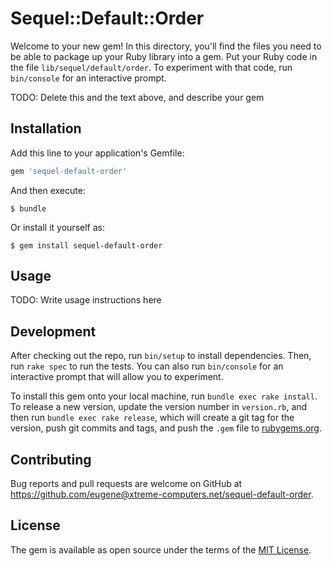 # Sequel::Default::Order

Welcome to your new gem! In this directory, you'll find the files you need to be able to package up your Ruby library into a gem. Put your Ruby code in the file `lib/sequel/default/order`. To experiment with that code, run `bin/console` for an interactive prompt.

TODO: Delete this and the text above, and describe your gem

## Installation

Add this line to your application's Gemfile:

```ruby
gem 'sequel-default-order'
```

And then execute:

    $ bundle

Or install it yourself as:

    $ gem install sequel-default-order

## Usage

TODO: Write usage instructions here

## Development

After checking out the repo, run `bin/setup` to install dependencies. Then, run `rake spec` to run the tests. You can also run `bin/console` for an interactive prompt that will allow you to experiment.

To install this gem onto your local machine, run `bundle exec rake install`. To release a new version, update the version number in `version.rb`, and then run `bundle exec rake release`, which will create a git tag for the version, push git commits and tags, and push the `.gem` file to [rubygems.org](https://rubygems.org).

## Contributing

Bug reports and pull requests are welcome on GitHub at https://github.com/eugene@xtreme-computers.net/sequel-default-order.

## License

The gem is available as open source under the terms of the [MIT License](https://opensource.org/licenses/MIT).
